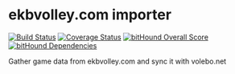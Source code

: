 # ekbvolley.com importer

[![Build Status](https://travis-ci.org/VoleboNet/import-ekbvolley.svg)](https://travis-ci.org/VoleboNet/import-ekbvolley)
[![Coverage Status](https://coveralls.io/repos/VoleboNet/import-ekbvolley/badge.svg?branch=master&service=github)](https://coveralls.io/github/VoleboNet/import-ekbvolley?branch=master)
[![bitHound Overall Score](https://www.bithound.io/github/VoleboNet/import-ekbvolley/badges/score.svg)](https://www.bithound.io/github/VoleboNet/import-ekbvolley)
[![bitHound Dependencies](https://www.bithound.io/github/VoleboNet/import-ekbvolley/badges/dependencies.svg)](https://www.bithound.io/github/VoleboNet/import-ekbvolley/master/dependencies/npm)

Gather game data from ekbvolley.com and sync it with volebo.net
